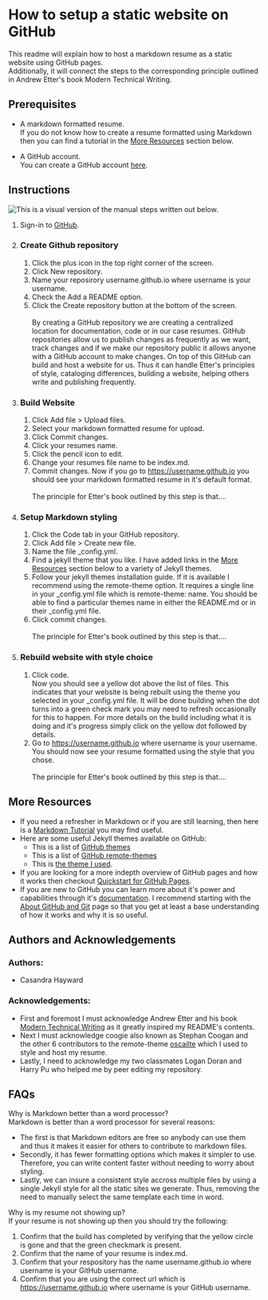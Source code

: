 # How to setup a static website on GitHub
This readme will explain how to host a markdown resume as a static website using GitHub pages.  
Additionally, it will connect the steps to the corresponding principle outlined in Andrew Etter's book Modern Technical Writing. 

## Prerequisites
* A markdown formatted resume.  
If you do not know how to create a resume formatted using Markdown then you can find a tutorial in the [More Resources](#more-resources) section below.

* A GitHub account.  
You can create a GitHub account [here](https://github.com/signup?source=login). 

## Instructions

![This is a visual version of the manual steps written out below.](https://github.com/chayward3113/chayward3113.github.io/blob/main/walkthrough.gif)

1. Sign-in to [GitHub](https://github.com/login).

2. ### Create Github repository  
    1. Click the plus icon in the top right corner of the screen.
    2. Click New repository. 
    3. Name your reposirory username.github.io where username is your username.
    4. Check the Add a README option.
    5. Click the Create repository button at the bottom of the screen.  
<br>By creating a GitHub repository we are creating a centralized location for documentation, code or in our case resumes. GitHub repositories allow us to publish changes as frequently as we want, track changes and if we make our repository public it allows anyone with a GitHub account to make changes. On top of this GitHub can build and host a website for us. Thus it can handle Etter's principles of style, cataloging differences, building a website, helping others write and publishing frequently. 

3. ### Build Website
    1. Click Add file > Upload files.
    2. Select your markdown formatted resume for upload. 
    3. Click Commit changes.
    4. Click your resumes name.
    5. Click the pencil icon to edit.
    6. Change your resumes file name to be index.md.
    7. Commit changes. Now if you go to https://username.github.io you should see your markdown formatted resume in it's default format.  
<br>The principle for Etter's book outlined by this step is that....

4. ### Setup Markdown styling
    1. Click the Code tab in your GitHub repository.
    2. Click Add file > Create new file.
    3. Name the file _config.yml.
    4. Find a jekyll theme that you like. I have added links in the [More Resources](#more-resources) section below to a variety of Jekyll themes.
    5. Follow your jekyll themes installation guide.   If it is available I recommend using the remote-theme option. It requires a single line in your _config.yml file which is remote-theme: name. You should be able to find a particular themes name in either the README.md or in their _config.yml file.
    6. Click commit changes.  
<br>The principle for Etter's book outlined by this step is that....

5. ### Rebuild website with style choice
    1. Click code.  
Now you should see a yellow dot above the list of files. This indicates that your website is being rebuilt using the theme you selected in your _config.yml file. It will be done building when the dot turns into a green check mark you may need to refresh occasionally for this to happen. For more details on the build including what it is doing and it's progress simply click on the yellow dot followed by details.
    2. Go to https://username.github.io where username is your username. You should now see your resume formatted using the style that you chose.  
<br>The principle for Etter's book outlined by this step is that....

## More Resources
* If you need a refresher in Markdown or if you are still learning, then here is a [Markdown Tutorial](https://www.markdowntutorial.com/) you may find useful.
* Here are some useful Jekyll themes available on GitHub:
    * This is a list of [GitHub themes](https://pages.github.com/themes/)
    * This is a list of [GitHub remote-themes](https://github.com/topics/remote-theme)
    * This is [the theme I used](https://github.com/coogie/oscailte).
* If you are looking for a more indepth overview of GitHub pages and how it works then checkout [Quickstart for GitHub Pages](https://docs.github.com/en/pages/quickstart).
* If you are new to GitHub you can learn more about it's power and capabilities through it's [documentation](https://docs.github.com/en). I recommend starting with the [About GitHub and Git](https://docs.github.com/en/get-started/start-your-journey/about-github-and-git) page so that you get at least a base understanding of how it works and why it is so useful.

## Authors and Acknowledgements
### Authors: 
* Casandra Hayward

### Acknowledgements: 
* First and foremost I must acknowledge Andrew Etter and his book [Modern Technical Writing](https://www.amazon.ca/Modern-Technical-Writing-Introduction-Documentation-ebook/dp/B01A2QL9SS/ref=sr_1_1?crid=3OKPDZ4W0S9Z1&dib=eyJ2IjoiMSJ9.7x6_md7AJLm7s3fbCCniuA.Nmvdv518HN-JlKjwwGQs9AlUaOCB3fi5z3wPXDmeYik&dib_tag=se&keywords=modern+technical+writing+by+andrew+etter&qid=1709825104&sprefix=modern+tech%2Caps%2C267&sr=8-1) as it greatly inspired my README's contents.
* Next I must acknowledge coogie also known as Stephan Coogan and the other 6 contributors to the remote-theme [oscailte](https://github.com/coogie/oscailte) which I used to style and host my resume.
* Lastly, I need to acknowledge my two classmates Logan Doran and Harry Pu who helped me by peer editing my repository.

## FAQs
Why is Markdown better than a word processor?  
Markdown is better than a word processor for several reasons: 
* The first is that Markdown editors are free so anybody can use them and thus it makes it easier for others to contribute to markdown files.
* Secondly, it has fewer formatting options which makes it simpler to use. Therefore, you can write content faster without needing to worry about styling.
* Lastly, we can insure a consistent style accross multiple files by using a single Jekyll style for all the static sites we generate. Thus, removing the need to manually select the same template each time in word.

 
Why is my resume not showing up?  
If your resume is not showing up then you should try the following:
1. Confirm that the build has completed by verifying that the yellow circle is gone and that the green checkmark is present.
2. Confirm that the name of your resume is index.md.
3. Confirm that your respository has the name username.github.io where username is your GitHub username.
4. Confirm that you are using the correct url which is https://username.github.io where username is your GitHub username.
